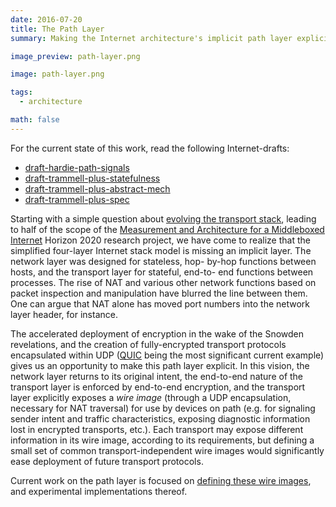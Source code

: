 ```yaml
---
date: 2016-07-20
title: The Path Layer
summary: Making the Internet architecture's implicit path layer explicit.

image_preview: path-layer.png

image: path-layer.png

tags:
  - architecture

math: false
---
```


For the current state of this work, read the following Internet-drafts:

- [draft-hardie-path-signals](https://tools.ietf.org/html/draft-hardie-path-signals)
- [draft-trammell-plus-statefulness](https://tools.ietf.org/html/draft-trammell-plus-statefulness)
- [draft-trammell-plus-abstract-mech](https://tools.ietf.org/html/draft-trammell-plus-abstract-mech)
- [draft-trammell-plus-spec](https://tools.ietf.org/html/draft-trammell-plus-spec)

Starting with a simple question about [evolving the transport stack](/publication/udp35-ieee-2014/), 
leading to half of the scope of the 
[Measurement and Architecture for a Middleboxed Internet](https://mami-project.eu/) Horizon 2020 research project,
we have come to realize that the simplified four-layer Internet stack model is
missing an implicit layer. The network layer was designed for stateless, hop-
by-hop functions between hosts, and the transport layer for stateful, end-to-
end functions between processes. The rise of NAT and various other network
functions based on packet inspection and manipulation have blurred the line
between them. One can argue that NAT alone has moved port numbers into the
network layer header, for instance.

The accelerated deployment of encryption in the wake of the Snowden
revelations, and the creation of fully-encrypted transport protocols
encapsulated within UDP
([QUIC](https://tools.ietf.org/html/draft-ietf-quic-protocol) being the most
significant current example) gives us an opportunity to make this path layer
explicit. In this vision, the network layer returns to its original intent,
the end-to-end nature of the transport layer is enforced by end-to-end
encryption, and the transport layer explicitly exposes a *wire image* (through
a UDP encapsulation, necessary for NAT traversal) for use by devices on path
(e.g. for signaling sender intent and traffic characteristics, exposing
diagnostic information lost in encrypted transports, etc.). Each transport may
expose different information in its wire image, according to its requirements,
but defining a small set of common transport-independent wire images would
significantly ease deployment of future transport protocols.

Current work on the path layer is focused on 
[defining these wire images](https://tools.ietf.org/html/draft-trammell-plus-spec), 
and experimental implementations thereof.
